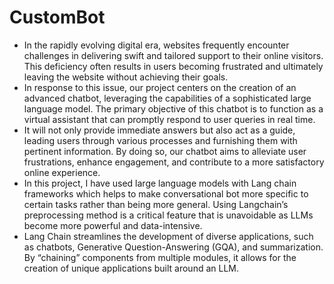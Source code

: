 # CustomBot
- In the rapidly evolving digital era, websites frequently encounter challenges in delivering swift and tailored support to their online visitors. This deficiency often results in users becoming frustrated and ultimately leaving the website without achieving their goals.
- In response to this issue, our project centers on the creation of an advanced chatbot, leveraging the capabilities of a sophisticated large language model. The primary objective of this chatbot is to function as a virtual assistant that can promptly respond to user queries in real time. 
- It will not only provide immediate answers but also act as a guide, leading users through various processes and furnishing them with pertinent information. By doing so, our chatbot aims to alleviate user frustrations, enhance engagement, and contribute to a more satisfactory online experience.
- In this project, I have used large language models with Lang chain frameworks which helps to make conversational bot more specific to certain tasks rather than being more general. Using Langchain’s preprocessing method is a critical feature that is unavoidable as LLMs become more powerful and data-intensive. 
- Lang Chain streamlines the development of diverse applications, such as chatbots, Generative Question-Answering (GQA), and summarization. By “chaining” components from multiple modules, it allows for the creation of unique applications built around an LLM.
 
